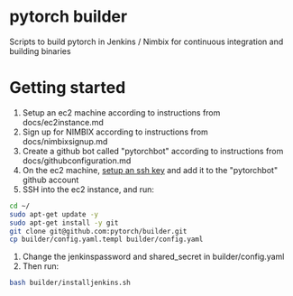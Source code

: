 # pytorch builder

Scripts to build pytorch in Jenkins / Nimbix for continuous integration and building binaries

# Getting started

1. Setup an ec2 machine according to instructions from docs/ec2instance.md
1. Sign up for NIMBIX  according to instructions from docs/nimbixsignup.md
1. Create a github bot called "pytorchbot" according to instructions from docs/githubconfiguration.md
1. On the ec2 machine, [setup an ssh key](https://help.github.com/articles/generating-an-ssh-key/) and add it to the "pytorchbot" github account
1. SSH into the ec2 instance, and run:

```bash
cd ~/
sudo apt-get update -y
sudo apt-get install -y git
git clone git@github.com:pytorch/builder.git
cp builder/config.yaml.templ builder/config.yaml
```

1. Change the jenkinspassword and shared_secret in builder/config.yaml
1. Then run:

```bash
bash builder/installjenkins.sh
```
